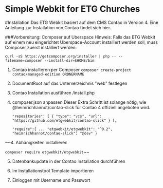 # Simple Webkit for ETG Churches

#Installation
Das ETG Webkit basiert auf dem CMS Contao in Version 4. Eine Anleitung zur Installation von Contao findet sich hier.

###Vorbereitung: Composer auf Uberspace
Hinweis: Falls das ETG Webkit auf einem neu eingerichtet Uberspace-Account installiert werden soll, muss Composer zuerst installiert werden:

`curl -sS https://getcomposer.org/installer | php -- --filename=composer --install-dir=$HOME/bin`


1. Contao installieren per Composer
`composer create-project contao/managed-edition ORDNERNAME`

2. DocumentRoot auf das Unterverzeichnis "web" festlegen

3. Contao Installation ausführen
/install.php

4. composer.json anpassen
Dieser Extra Schritt ist solange nötig, wie @heimrichhannot/contao-slick für Contao 4 offiziell angeboten wird.

	`"repositories": [
    	{
      	"type": "vcs",
      	"url": "https://github.com/etgwebkit/contao-slick"
    	}
  	],`
 

 	`"require":{
 		...
 		"etgwebkit/etgwebkit": "^0.2",
    	"heimrichhannot/contao-slick": "@dev"
 	}
 	`

~~4. Abhänigkeiten installieren

`composer require etgwebkit/etgwebkit`~~

5. Datenbankupdate in der Contao Installation durchführen

6. Im Installationstool Template importieren

7. Einloggen mit Username und Passwort